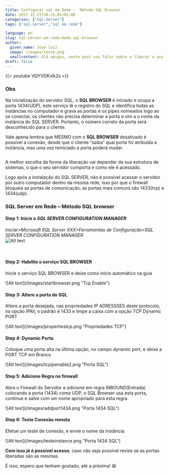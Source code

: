 ```yaml
---
title: Configurar sql em Rede -  Método SQL Browser
date: 2017-12-21T10:15:01+02:00
categories: ["Sql-Server"]
tags: ["sql-server","sql em rede"]

language: en
slug: sql-server-em-rede-modo-sql-browser
author:
  given_name: José luiz
  image: /images/teste.png
  smallcontent: Olá amigos, neste post vou falar sobre o liberar o uso do SQL SERVER em rede utilizando o serviço SQL BROWSER, é um método bastante simples, e garante uma transparência para quem consome o banco de dados, isentando de “conhecer” qual porta conectar. 
draft: false
---
```


 {{< youtube VQYVDKxlk2s >}}
 
### Obs
Na inicialização do servidor SQL, o **SQL BROWSER** é iniciado e ocupa a porta 1434(UDP), este serviço lê o registro do SQL e identifica todas as instâncias no computador e grava as portas e os pipes nomeados logo ao se conectar, os clientes não precisa determinar a porta e sim a o nome da instância do SQL SERVER. Portanto, o número correto da porta será desconhecido para o cliente.

Vale apena lembra que MESMO com o **SQL BROWSER** desativado é possível a conexão, desde que o cliente “saiba” qual porta foi atribuída a instância, mas uma vez reiniciado a porta poderá mudar.

```SQL Server O Browser não é um recurso clusterizado e não dá suporte ao failover de um nó de cluster para outro. Portanto, no caso de um cluster, o Navegador do SQL Server deve ser instalado e ativado para cada nó do cluster. Em clusters, o Navegador do SQL Server escuta em 
```

A melhor escolha da forma da liberação vai depender da sua estrutura de sistemas, o que o seu servidor comporta e como ele é acessado.

Logo após a instalação do SQL SERVER, não é possível acessar o servidor por outro computador dentro da mesma rede, isso por que o firewall bloqueia as portas de comunicação, as portas mais comuns são 1433(tcp) e 1434(udp).

### SQL Server em Rede – Método SQL browser

 
#### Step 1: **Inicie** o *SQL SERVER CONFIGURATION MANAGER*
 *iniciar>Microsoft SQL Server XXX>Ferramentas de Configuração>SQL SERVER CONFIGURATION MANAGER*
 <br>
![Alt text](/images/sqlconfmanager.png "Configure Manager" )
 
<br>

#### Step 2: **Habilite** o serviço SQL BROWSER
<p>Inicie o serviço SQL BROWSER e deixe como inicio automático na guia</p>
![Alt text](/images/startbrowser.png "Tcp Enable")
<br>

#### Step 3: **Altere** a porta do SQL
<p>Altere a porta desejada, nas propriedades IP ADRESSSES deste protocolo, na opção IPAll, o padrão é 1433 e limpe a caixa com a opção TCP Dynamic PORT</p> 
![Alt text](/images/propertiestcp.png "Propriedades TCP")
<br>


#### Step 4: **Dynamic Porta** 
<p>Coloque uma porta alta na última opção, no campo dynamic port, e deixe a PORT TCP em Branco</p>
![Alt text](/images/tcpipenable2.png "Porta SQL")
<br>

 

#### Step 5: **Adicione Regra** no firewall
<p>Abra o Firewall do Servidor e adicione em regra INBOUND(Entrada) colocando a porta (1434) como UDP, o SQL Browser usa esta porta, continue e salve com um nome apropriado para esta regra.</p>
![Alt text](/images/addport1434.png "Porta 1434 SQL")
<br>



#### Step 6: **Teste Conexão** remota
<p>Efetue um teste de conexão, e envie o nome da instância.</p>
![Alt text](/images/testeinstance.png "Porta 1434 SQL")
<br>


**Com isso já é possível acesso**, caso não seja possível revise se as portas liberadas são as mesmas.

É isso, espero que tenham gostado, até a próxima!
:smile:
